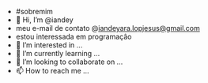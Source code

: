 - #sobremim
- 👋 Hi, I’m @iandey
- meu e-mail de contato @iandeyara.lopjesus@gmail.com
- estou interessada em programaçâo
- 👀 I’m interested in ...
- 🌱 I’m currently learning ...
- 💞️ I’m looking to collaborate on ...
- 📫 How to reach me ...

<!---
iandey/iandey is a ✨ special ✨ repository because its `README.md` (this file) appears on your GitHub profile.
You can click the Preview link to take a look at your changes.
--->
